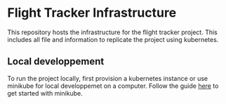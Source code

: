 
# Flight Tracker Infrastructure 

This repository hosts the infrastructure for the flight tracker project. This includes all file and information to replicate the project 
using kubernetes. 

## Local developpement 

To run the project locally, first provision a kubernetes instance or use minikube for local developpemet on a computer. Follow the guide [here](https://minikube.sigs.k8s.io/docs/start/) to get started with minikube. 

